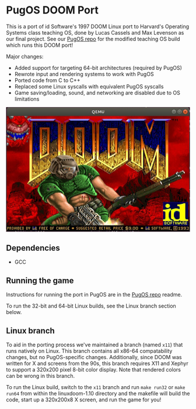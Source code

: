 # PugOS DOOM Port

This is a port of id Software's 1997 DOOM Linux port to Harvard's Operating Systems class teaching OS, done by Lucas Cassels and Max Levenson as our final project. See our [PugOS repo](https://github.com/CS161/PugOS) for the modified teaching OS build which runs this DOOM port!


Major changes:
- Added support for targeting 64-bit architectures (required by PugOS)
- Rewrote input and rendering systems to work with PugOS
- Ported code from C to C++
- Replaced some Linux syscalls with equivalent PugOS syscalls
- Game saving/loading, sound, and networking are disabled due to OS limitations

![DOOM Title Screen](doc/titlescreen.jpg)


## Dependencies

- GCC


## Running the game

Instructions for running the port in PugOS are in the [PugOS repo](https://github.com/CS161/PugOS) readme.


To run the 32-bit and 64-bit Linux builds, see the Linux branch section below.


## Linux branch

To aid in the porting process we've maintained a branch (named `x11`) that runs natively on Linux. This branch contains all x86-64 compatability changes, but no PugOS-specific changes. Additionally, since DOOM was written for X and screens from the 90s, this branch requires X11 and Xephyr to support a 320x200 pixel 8-bit color display. Note that rendered colors can be wrong in this branch.


To run the Linux build, switch to the `x11` branch and run `make run32` or `make run64` from within the linuxdoom-1.10 directory and the makefile will build the code, start up a 320x200x8 X screen, and run the game for you!
